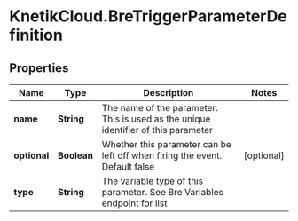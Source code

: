 # KnetikCloud.BreTriggerParameterDefinition

## Properties
Name | Type | Description | Notes
------------ | ------------- | ------------- | -------------
**name** | **String** | The name of the parameter. This is used as the unique identifier of this parameter | 
**optional** | **Boolean** | Whether this parameter can be left off when firing the event. Default false | [optional] 
**type** | **String** | The variable type of this parameter. See Bre Variables endpoint for list | 



